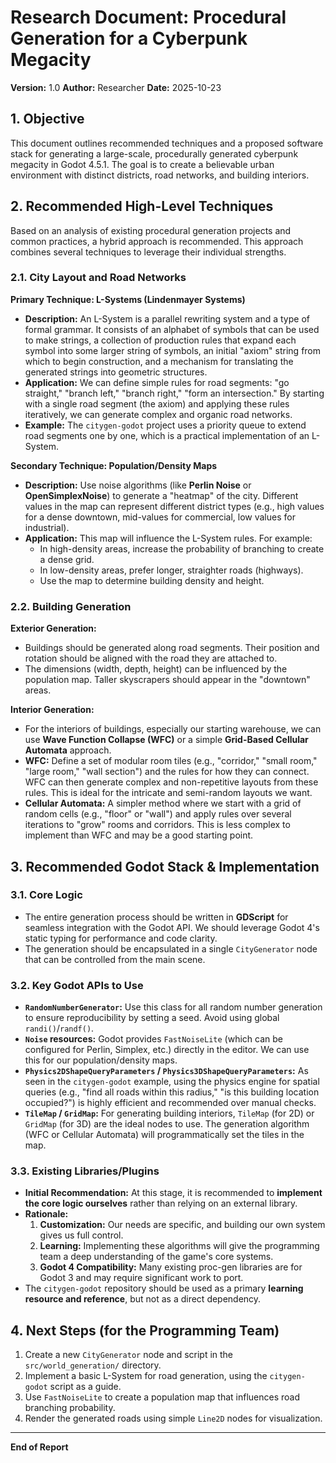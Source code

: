 # Research Document: Procedural Generation for a Cyberpunk Megacity
**Version:** 1.0
**Author:** Researcher
**Date:** 2025-10-23

## 1. Objective

This document outlines recommended techniques and a proposed software stack for generating a large-scale, procedurally generated cyberpunk megacity in Godot 4.5.1. The goal is to create a believable urban environment with distinct districts, road networks, and building interiors.

## 2. Recommended High-Level Techniques

Based on an analysis of existing procedural generation projects and common practices, a hybrid approach is recommended. This approach combines several techniques to leverage their individual strengths.

### 2.1. City Layout and Road Networks

**Primary Technique: L-Systems (Lindenmayer Systems)**

*   **Description:** An L-System is a parallel rewriting system and a type of formal grammar. It consists of an alphabet of symbols that can be used to make strings, a collection of production rules that expand each symbol into some larger string of symbols, an initial "axiom" string from which to begin construction, and a mechanism for translating the generated strings into geometric structures.
*   **Application:** We can define simple rules for road segments: "go straight," "branch left," "branch right," "form an intersection." By starting with a single road segment (the axiom) and applying these rules iteratively, we can generate complex and organic road networks.
*   **Example:** The `citygen-godot` project uses a priority queue to extend road segments one by one, which is a practical implementation of an L-System.

**Secondary Technique: Population/Density Maps**

*   **Description:** Use noise algorithms (like **Perlin Noise** or **OpenSimplexNoise**) to generate a "heatmap" of the city. Different values in the map can represent different district types (e.g., high values for a dense downtown, mid-values for commercial, low values for industrial).
*   **Application:** This map will influence the L-System rules. For example:
    *   In high-density areas, increase the probability of branching to create a dense grid.
    *   In low-density areas, prefer longer, straighter roads (highways).
    *   Use the map to determine building density and height.

### 2.2. Building Generation

**Exterior Generation:**

*   Buildings should be generated along road segments. Their position and rotation should be aligned with the road they are attached to.
*   The dimensions (width, depth, height) can be influenced by the population map. Taller skyscrapers should appear in the "downtown" areas.

**Interior Generation:**

*   For the interiors of buildings, especially our starting warehouse, we can use **Wave Function Collapse (WFC)** or a simple **Grid-Based Cellular Automata** approach.
*   **WFC:** Define a set of modular room tiles (e.g., "corridor," "small room," "large room," "wall section") and the rules for how they can connect. WFC can then generate complex and non-repetitive layouts from these rules. This is ideal for the intricate and semi-random layouts we want.
*   **Cellular Automata:** A simpler method where we start with a grid of random cells (e.g., "floor" or "wall") and apply rules over several iterations to "grow" rooms and corridors. This is less complex to implement than WFC and may be a good starting point.

## 3. Recommended Godot Stack & Implementation

### 3.1. Core Logic

*   The entire generation process should be written in **GDScript** for seamless integration with the Godot API. We should leverage Godot 4's static typing for performance and code clarity.
*   The generation should be encapsulated in a single `CityGenerator` node that can be controlled from the main scene.

### 3.2. Key Godot APIs to Use

*   **`RandomNumberGenerator`:** Use this class for all random number generation to ensure reproducibility by setting a seed. Avoid using global `randi()`/`randf()`.
*   **`Noise` resources:** Godot provides `FastNoiseLite` (which can be configured for Perlin, Simplex, etc.) directly in the editor. We can use this for our population/density maps.
*   **`Physics2DShapeQueryParameters` / `Physics3DShapeQueryParameters`:** As seen in the `citygen-godot` example, using the physics engine for spatial queries (e.g., "find all roads within this radius," "is this building location occupied?") is highly efficient and recommended over manual checks.
*   **`TileMap` / `GridMap`:** For generating building interiors, `TileMap` (for 2D) or `GridMap` (for 3D) are the ideal nodes to use. The generation algorithm (WFC or Cellular Automata) will programmatically set the tiles in the map.

### 3.3. Existing Libraries/Plugins

*   **Initial Recommendation:** At this stage, it is recommended to **implement the core logic ourselves** rather than relying on an external library.
*   **Rationale:**
    1.  **Customization:** Our needs are specific, and building our own system gives us full control.
    2.  **Learning:** Implementing these algorithms will give the programming team a deep understanding of the game's core systems.
    3.  **Godot 4 Compatibility:** Many existing proc-gen libraries are for Godot 3 and may require significant work to port.
*   The `citygen-godot` repository should be used as a primary **learning resource and reference**, but not as a direct dependency.

## 4. Next Steps (for the Programming Team)

1.  Create a new `CityGenerator` node and script in the `src/world_generation/` directory.
2.  Implement a basic L-System for road generation, using the `citygen-godot` script as a guide.
3.  Use `FastNoiseLite` to create a population map that influences road branching probability.
4.  Render the generated roads using simple `Line2D` nodes for visualization.

---
**End of Report**
